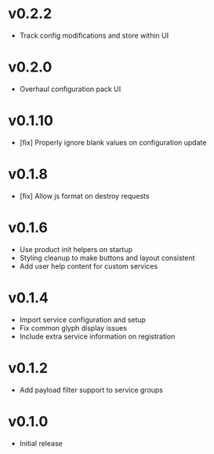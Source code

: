 # v0.2.2
* Track config modifications and store within UI

# v0.2.0
* Overhaul configuration pack UI

# v0.1.10
* [fix] Properly ignore blank values on configuration update

# v0.1.8
* [fix] Allow js format on destroy requests

# v0.1.6
* Use product init helpers on startup
* Styling cleanup to make buttons and layout consistent
* Add user help content for custom services

# v0.1.4
* Import service configuration and setup
* Fix common glyph display issues
* Include extra service information on registration

# v0.1.2
* Add payload filter support to service groups

# v0.1.0
* Initial release
